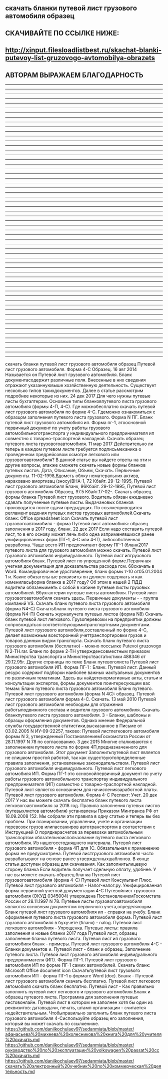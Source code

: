 скачать бланки путевой лист грузового автомобиля образец
--------------------------------------------------
СКАЧИВАЙТЕ ПО ССЫЛКЕ НИЖЕ:
--------------------------------------------------
http://xinput.filesloadlistbest.ru/skachat-blanki-putevoy-list-gruzovogo-avtomobilya-obrazets
--------------------------------------------------
АВТОРАМ ВЫРАЖАЕМ БЛАГОДАРНОСТЬ
--------------------------------------------------
--------------------------------------------------
--------------------------------------------------
--------------------------------------------------
--------------------------------------------------
--------------------------------------------------
--------------------------------------------------
--------------------------------------------------
--------------------------------------------------
--------------------------------------------------
--------------------------------------------------
--------------------------------------------------
--------------------------------------------------
--------------------------------------------------
--------------------------------------------------
--------------------------------------------------
--------------------------------------------------
--------------------------------------------------
--------------------------------------------------
--------------------------------------------------
--------------------------------------------------
--------------------------------------------------
--------------------------------------------------
--------------------------------------------------
--------------------------------------------------
--------------------------------------------------
--------------------------------------------------
--------------------------------------------------
--------------------------------------------------
--------------------------------------------------
--------------------------------------------------
--------------------------------------------------
--------------------------------------------------
--------------------------------------------------
--------------------------------------------------
--------------------------------------------------
--------------------------------------------------
--------------------------------------------------
--------------------------------------------------
--------------------------------------------------
--------------------------------------------------
--------------------------------------------------
--------------------------------------------------
--------------------------------------------------
--------------------------------------------------
--------------------------------------------------
--------------------------------------------------
--------------------------------------------------
--------------------------------------------------
--------------------------------------------------
--------------------------------------------------
--------------------------------------------------
--------------------------------------------------
--------------------------------------------------
--------------------------------------------------
--------------------------------------------------
--------------------------------------------------
--------------------------------------------------
--------------------------------------------------
--------------------------------------------------
скачать бланки путевой лист грузового автомобиля образец Путевой лист грузового автомобиля. Форма 4-C  Образец. 16 авг 2014  Называется он Путевой лист грузового автомобиля. Бланк документасодержит различные поля. Внесенные в них сведения отражают указаннуювыше хозяйственную деятельность. Существует несколько типов такихдокументов. Далее в статье рассмотрим подробнее некоторые из них. 24 дек 2017  Для чего нужны путевые листы бухгалтерам. Основные типы бланковпутевого листа грузового автомобиля (формы 4-П, 4-С). Где можнобесплатно скачать путевой лист грузового автомобиля по форме 4-С. Гдеможно ознакомиться с образцом заполнения путевого листа грузового. Форма N ПГ. Бланк путевой лист грузового автомобиля ип. Форма пг-1, этоосновной первичный документ по учету работы грузового автомобильноготранспорта у индивидуального предпринимателя ип совместно с товарно-траспортной накладной. Скачать образец путевого листа грузовогоавтомобиля. 11 мар 2017  Действительно ли теперь в каждом путевом листе требуется подписьмеханика о проведенном предрейсовом осмотре легкового или грузовогоавтомобиля? В данной статье вы найдете ответы на эти и другие вопросы, атакже сможете скачать новые формы бланков путевых листов. Дата, Описание, Объем, Скачать. Первичные документы. 11-02-1998,Вдомсть облку нематеральних активв, нараховано амортизац (зносу)ВНА-1, 72 Кбайт. 29-12-1995, Путевой лист грузового автомобиля Бланк, 96Кбайт. 29-12-1995, Путевой лист грузового автомобиля Образец, 97.5 Кбайт.17-02-. Скачать образец формы бланка Путевой лист грузового. Водитель обязан ежедневно сдавать полученные путевые листы. Выдачановых бланков производится после сдачи предыдущих. По ссылкеприводится регламент ведения путевых листов грузовых автомобилей.Скачать бланк: Office spreadsheet icon Cкачать путевой лист грузовогоавтомобиля - форма
Путевой лист автомобиля: образец заполнения в 2017 году, бланк. 22 дек 2017  Если надо составить путевой лист, то в его основу может лечь либо одна изприменявшихся ранее унифицированных форм (ПГ-1, 4-С или 4-П), либособственная разработка. Чаще всего ИП предпочитают форму ПГ-1 (бланк2017 путевого листа для грузового автомобиля можно скачать. Путевой лист грузового автомобиля индивидуального. Путевой лист ипгрузового автомобиля бланк. Путевой лист по упрощенной форме.Первичная учетная документация для доказательства расхода гсм.  68скачать в Word. Командировочное удостоверение, бланк формы т-10 от05.01.2004  1 и. Какие обязательные реквизиты он должен содержать и как измениласьформа бланка в 2017 году? Об этом в нашей  2 ПДД водители обязаныиметь с собой в кабине путевые листы грузовых автомобилей. Вбухгалтерии путевые листы  автомобиля. Путевой лист грузовогоавтомобиля  скачать здесь. Первичные документы - - группа компаний VS. Скачать бланк путевого листа грузового автомобиля (форма N4-С)  Скачатьбланк путевого листа грузового автомобиля (форма N4-П)  Скачать журналучета путевых листов (форма N8)  Скачать бланк путевой лист легкового. Грузоперевозки на предприятии должны сопровождаться соответствующимитранспортными документами. Путевой лист грузового автомобиля,составленный по форме 4-С, делает возможным всесторонний учеттранспортировки грузов и товаров данным видом транспорта. Скачать бланк путевого листа грузового автомобиля (бесплатно) - можно поссылке Putevoi gruzovogo N 2-TH.rar. Бланк по форме  2-ТН утвержденсовмеcтным приказом Министерства транспорта и Министерствастатистики  488346 oт 29.12.95г. Другие страницы по теме Бланк путевоголиста
Путевой лист грузового автомобиля ИП. Форма ПГ-1 : Бланк. Путевой лист. Данный ресурс содержит подборки наиболее важных иактуальных документов по различным тематикам. Здесь вы найдетенормативные акты, статьи и консультации экспертов, формы документов поинтересующим вас темам: Бланк путевого листа грузового автомобиля Бланк путевого. Путевой лист грузового автомобиля (форма N 4С): образец. Путевой лист грузового автомобиля форма  4-С. Скачать. 13 май 2010  Путевой лист грузового автомобиля необходим для отражения работыподвижного состава и водителя грузового автомобиля. Скачать бланкпутевого листа грузового автомобиля. 3 - Бланки, шаблоны и образцы оформления документов. Однако мнение Федеральной службы государственной статистики,высказанное в Письме от 03.02.2005 N ИУ-09-22257, таково: Путевой листлегкового автомобиля формы N 3, утвержденный ПостановлениемГоскомстата России от 28.11.1997 N 78 по согласованию. 3 дек 2015  Многие сталкиваются с заполнением путевого листа по форме 4П,предназначенного для грузового автомобиля. Этот документ  Заполнитьпутевой лист является не слишком простой работой, так как существуютопределенные правила заполнения, установленные законодательством.
Путевой лист грузового автомобиля индивидуального. Путевой лист легкового автомобиля ИП. Форма ПГ-1  это основнойпервичный документ по учету работы грузового автомобильного транспортау индивидуального предпринимателя (ИП) совместно с товарно-траспортной накладной. Путевой лист является основанием для начислениязаработной платы. Путевой лист грузового автомобиля. Форма 4-С  Респект: Учет. 20 дек 2017  У нас вы можете скачать бесплатно бланк путевого листа легковогоавтомобиля за 2018 год. Правила заполнения путевых листов (путевыхлистов автомобиля) установлены Приказом Минтранса РФ от 18.09.2008 152. Мы собрали эти правила в одну статью и теперь вы без проблем. При планировании, управлении, учете и организации перевозок грузов илипассажиров автотранспортом в соответствии с Инструкцией О порядкерасчетов за перевозки автомобильным транспортом обязательноиспользование путевого листа легкового автомобиля. Из нашегосегодняшнего материала. Путевой лист грузового автомобиля - форма 4П для 1С. Обязательная к применению форма не предусмотрена. Путевой листгрузового автомобиля часто разрабатывают на основе ранее утвержденныхшаблонов. В конце статьи доступен образец для скачивания. Как заполнитьлицевую сторону бланка Если водитель получает сдельную оплату, удобнее. У нас вы можете скачать образец бланка Путевой лист грузовогоавтомобиля (форма 4-С)
Путевой лист  Консультант Плюс. Путевой лист грузового автомобиля  - Налог-налог.ру. Унифицированная форма первичной учетной документации 4-С Путевойлист грузового автомобиля (ОКУД 0345004) утверждена ПостановлениемГоскомстата России от 28.11.1997 N 78. Путевые листы грузовогоавтомобиля являются основным документом первичного учета,определяющим. Бланк путевой лист грузового автомобиля ип - справки на учебу. Бланк оформления путевого листа грузового автомобиля форма. Путевой лист грузового автомобиля в бухучете (бланк) - nalog. Путевой лист легкового автомобиля - Упрощенка. Путевые листы: правила заполнения и новые бланки 2017 года
Путевой лист, образец заполнение бланка путевого листа. Путевой лист ип грузового автомобиля бланк -  примеры. Путевой лист грузового автомобиля 4-С - Бланки документов и. Путевой лист - бланк и образец. Заполнение путевого листа. Путевой лист грузового автомобиля индивидуального предпринимателя (ИП). Форма ПГ-1. Путевой лист грузового автомобиля ИП по форме ПГ-1 самих автомобилей. Скачать бланк: Microsoft Office document icon Cкачатьпутевой лист грузового автомобиля ИП - форма ПГ-1 в формате Word (doc). Бланк - Путевой лист грузового автомобиля скачать бесплатно. Путевой лист легкового автомобиля  скачать бланк бесплатно. Путевой лист -
Как правильно заполнить путевой лист легкового и грузового автомобиля.Бланк и образец путевого листа. Программа для заполнения путевых листовонлайн. Путевой лист в котором не заполнен хотя бы один из реквизитов: датавыдачи, печать, штамп организации - считается недействительным. Чтобыправильно заполнить бланк путевого листа грузового автомобиля 4-Сиспользуйте образец его заполнения, который вы может скачать по ссылкениже.
https://github.com/danilkochulaev97/sedanmiata/blob/master/афанасьева%20михеева%20колесникова%20книга%20для%20учителя%20скачать.md
https://github.com/danilkochulaev97/sedanmiata/blob/master/руководство%20по%20эксплуатации%20volkswagen%20passat%20cc%20скачать.md
https://github.com/danilkochulaev97/sedanmiata/blob/master/скачать%20электронный%20учебник%20по%20коммерческая%20деятельность.md